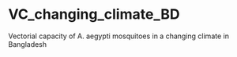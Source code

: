 # VC_changing_climate_BD
Vectorial capacity of A. aegypti mosquitoes in a changing climate in Bangladesh
